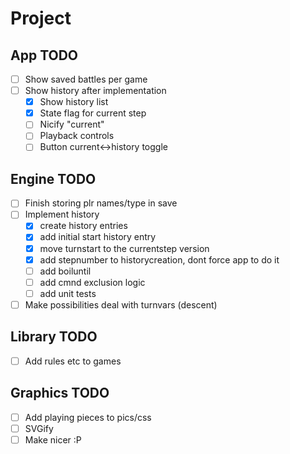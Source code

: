 # Project

## App TODO

-[ ] Show saved battles per game
-[ ] Show history after implementation
    -[x] Show history list
    -[x] State flag for current step
    -[ ] Nicify "current"
    -[ ] Playback controls
    -[ ] Button current<->history toggle

## Engine TODO

-[ ] Finish storing plr names/type in save
-[ ] Implement history
    -[x] create history entries
    -[x] add initial start history entry
    -[x] move turnstart to the currentstep version
    -[x] add stepnumber to historycreation, dont force app to do it
    -[ ] add boiluntil
    -[ ] add cmnd exclusion logic
    -[ ] add unit tests
-[ ] Make possibilities deal with turnvars (descent)

## Library TODO

-[ ] Add rules etc to games

## Graphics TODO

-[ ] Add playing pieces to pics/css
-[ ] SVGify
-[ ] Make nicer :P
